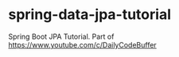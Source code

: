 # spring-data-jpa-tutorial
Spring Boot JPA Tutorial. Part of https://www.youtube.com/c/DailyCodeBuffer
